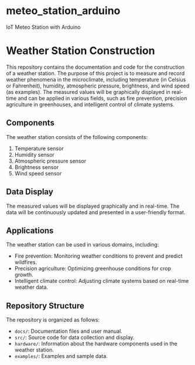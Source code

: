 # meteo_station_arduino
IoT Meteo Station with Arduino
# Weather Station Construction

This repository contains the documentation and code for the construction of a weather station. The purpose of this project is to measure and record weather phenomena in the microclimate, including temperature (in Celsius or Fahrenheit), humidity, atmospheric pressure, brightness, and wind speed (as examples). The measured values will be graphically displayed in real-time and can be applied in various fields, such as fire prevention, precision agriculture in greenhouses, and intelligent control of climate systems.

## Components

The weather station consists of the following components:

1. Temperature sensor
2. Humidity sensor
3. Atmospheric pressure sensor
4. Brightness sensor
5. Wind speed sensor

## Data Display

The measured values will be displayed graphically and in real-time. The data will be continuously updated and presented in a user-friendly format.

## Applications

The weather station can be used in various domains, including:

- Fire prevention: Monitoring weather conditions to prevent and predict wildfires.
- Precision agriculture: Optimizing greenhouse conditions for crop growth.
- Intelligent climate control: Adjusting climate systems based on real-time weather data.

## Repository Structure

The repository is organized as follows:

- `docs/`: Documentation files and user manual.
- `src/`: Source code for data collection and display.
- `hardware/`: Information about the hardware components used in the weather station.
- `examples/`: Examples and sample data.



